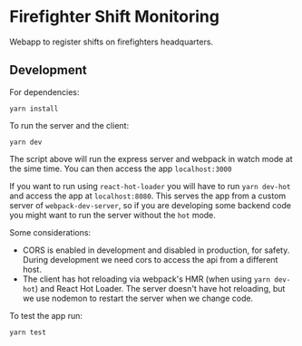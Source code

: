# Firefighter Shift Monitoring

Webapp to register shifts on firefighters headquarters.

## Development

For dependencies:
```
yarn install
```

To run the server and the client:
```
yarn dev
```
The script above will run the express server and webpack in watch mode at the sime time.
You can then access the app `localhost:3000`

If you want to run using `react-hot-loader` you will have to run `yarn dev-hot` and access the app at `localhost:8080`. This serves the app from a custom server of `webpack-dev-server`, so if you are developing some backend code you might want to run the server without the `hot` mode.

Some considerations:
* CORS is enabled in development and disabled in production, for safety. During development we need cors to access the api from a
different host.
* The client has hot reloading via webpack's HMR (when using `yarn dev-hot`) and React Hot Loader. The server doesn't have hot reloading, but we use nodemon to
restart the server when we change code.

To test the app run:
```
yarn test
```
